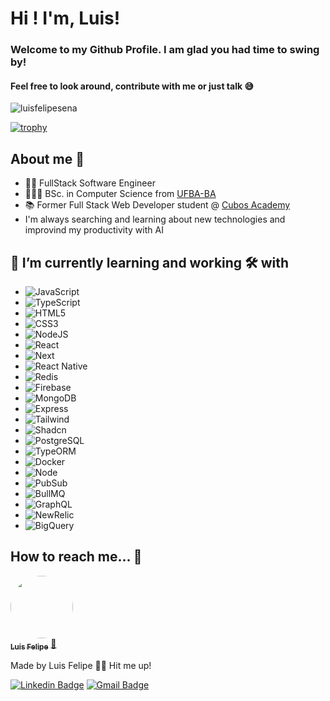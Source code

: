 # Hi ! I'm, Luis!
### Welcome to my Github Profile. I am glad you had time to swing by!
#### Feel free to look around, contribute with me or just talk 😅

<p align="left"> <img src="https://komarev.com/ghpvc/?username=luisfelipesena&label=Profile%20views&color=DB7093&style=flat" alt="luisfelipesena" /> </p>

[![trophy](https://github-profile-trophy.vercel.app/?username=luisfelipesena&theme=dracula)](https://github.com/ryo-ma/github-profile-trophy)
## About me 🦅
- 👨‍💻 FullStack Software Engineer
- 👨🏻‍🎓 BSc. in Computer Science from <a href="[https://www.cefetmg.br/](https://www.ufba.br/)">UFBA-BA</a>
- 📚 Former Full Stack Web Developer student @ <a href="https://www.cubos.academy/">Cubos Academy</a>
- I'm always searching and learning about new technologies and improvind my productivity with AI

## 🌱 I’m currently learning and working 🛠️ with
 - ![JavaScript](https://img.shields.io/static/v1?label=&message=JavaScript&color=orange)
 - ![TypeScript](https://img.shields.io/badge/-TypeScript-blue)
 - ![HTML5](https://img.shields.io/static/v1?label=&message=HTML5&color=red) 
 - ![CSS3](https://img.shields.io/static/v1?label=&message=CSS3&color=blue)
 - ![NodeJS](https://img.shields.io/static/v1?label=&message=NodeJS&color=brightgreen)
 - ![React](https://img.shields.io/badge/-React-ff69b4)
 - ![Next](https://img.shields.io/badge/-Next-ff69b4)
 - ![React Native](https://img.shields.io/badge/-React%20Native-9cf)
 - ![Redis](https://img.shields.io/badge/-Redis-blueviolet)
 - ![Firebase](https://img.shields.io/badge/-Firebase-yellow)
 - ![MongoDB](https://img.shields.io/badge/-MongoDB-green)
 - ![Express](https://img.shields.io/badge/-Express-yellow)
 - ![Tailwind](https://img.shields.io/badge/-Tailwind-yellow)
 - ![Shadcn](https://img.shields.io/badge/-Shadcn-yellow)
 - ![PostgreSQL](https://img.shields.io/static/v1?label=&message=PostgreSQL&color=blue)
 - ![TypeORM](https://img.shields.io/badge/-TypeORM%20-red)
 - ![Docker](https://img.shields.io/badge/-Docker%20-blue)
 - ![Node](https://img.shields.io/badge/-Node%20-green)
 - ![PubSub](https://img.shields.io/badge/-PubSub%20-blue)
 - ![BullMQ](https://img.shields.io/badge/-BullMQ%20-red)
 - ![GraphQL](https://img.shields.io/badge/-GraphQL%20-blue)
 - ![NewRelic](https://img.shields.io/badge/-NewRelic%20-green)
 - ![BigQuery](https://img.shields.io/badge/-BigQuery%20-blue)
   
## How to reach me... 🎯

<a href="https://github.com/luisfelipesena/">
 <img style="border-radius: 50%;" src="https://avatars.githubusercontent.com/u/61807189?s=400&u=bffabf6a9c1e3892389c0ac97bb527942f5d8f68&v=4" width="100px;" alt=""/>
 <br />
 <sub><b>Luis Felipe</b></sub></a> <a href="https://github.com/luisfelipesena" title="Github">🚀</a>


Made by Luis Felipe 👋🏽 Hit me up!

 [![Linkedin Badge](https://img.shields.io/badge/-Luis-blue?style=flat-square&logo=Linkedin&logoColor=white&link=https://www.linkedin.com/in/luisfelipesena/)](https://www.linkedin.com/in/luisefelipesena/) 
[![Gmail Badge](https://img.shields.io/badge/-luisfelipesena@gmail.com-c14438?style=flat-square&logo=Gmail&logoColor=white&link=mailto:luisfelipesena@gmail.com)](mailto:luisfelipesena@gmail.com)
